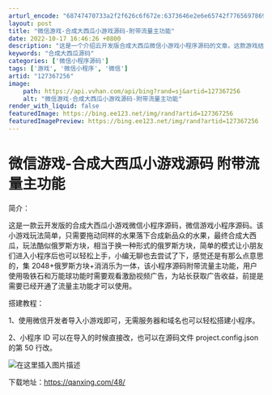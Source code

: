 ```yaml
---
arturl_encode: "68747470733a2f2f626c6f672e:6373646e2e6e65742f77656978696e5f34333235303933362f:61727469636c652f64657461696c732f313237333637323536"
layout: post
title: "微信游戏-合成大西瓜小游戏源码-附带流量主功能"
date: 2022-10-17 16:46:26 +0800
description: "这是一个介绍云开发版合成大西瓜微信小游戏小程序源码的文章。这款游戏结合了2048、俄罗斯方块和消消乐"
keywords: "合成大西瓜源码"
categories: ['微信小程序源码']
tags: ['游戏', '微信小程序', '微信']
artid: "127367256"
image:
    path: https://api.vvhan.com/api/bing?rand=sj&artid=127367256
    alt: "微信游戏-合成大西瓜小游戏源码-附带流量主功能"
render_with_liquid: false
featuredImage: https://bing.ee123.net/img/rand?artid=127367256
featuredImagePreview: https://bing.ee123.net/img/rand?artid=127367256
---
```


# 微信游戏-合成大西瓜小游戏源码 附带流量主功能

简介：

这是一款云开发版的合成大西瓜小游戏微信小程序源码，微信游戏小程序源码。该小游戏玩法简单，只需要拖动同样的水果落下合成新品众的水果，最终合成大西瓜，玩法酷似俄罗斯方块，相当于换一种形式的俄罗斯方块，简单的模式让小朋友们进入小程序后也可以轻松上手，小编无聊也去尝试了下，感觉还是有那么点意思的，集 2048+俄罗斯方块+消消乐为一体，该小程序源码附带流量主功能，用户使用吸铁石和万能球功能时需要观看激励视频广告，为站长获取广告收益，前提是需要已经开通了流量主功能才可以使用。

搭建教程：

1、使用微信开发者导入小游戏即可，无需服务器和域名也可以轻松搭建小程序。

2、小程序 ID 可以在导入的时候直接改，也可以在源码文件 project.config.json 的第 50 行改。
  
![在这里插入图片描述](https://i-blog.csdnimg.cn/blog_migrate/a2f5d6f474301647a095ff301d49259f.png#pic_center)
  
下载地址：https://qanxing.com/48/